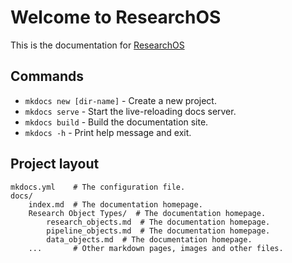 # Welcome to ResearchOS

This is the documentation for [ResearchOS](https://github.com/ResearchOS/ResearchOS)

## Commands

* `mkdocs new [dir-name]` - Create a new project.
* `mkdocs serve` - Start the live-reloading docs server.
* `mkdocs build` - Build the documentation site.
* `mkdocs -h` - Print help message and exit.

## Project layout

    mkdocs.yml    # The configuration file.
    docs/
        index.md  # The documentation homepage.
        Research Object Types/  # The documentation homepage.
            research_objects.md  # The documentation homepage.
            pipeline_objects.md  # The documentation homepage.
            data_objects.md  # The documentation homepage.
        ...       # Other markdown pages, images and other files.
